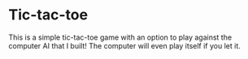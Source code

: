 # Tic-tac-toe
This is a simple tic-tac-toe game with an option to play against the computer AI that I built! The computer will even play itself if you let it.
